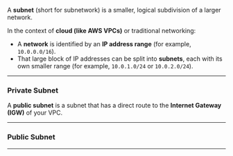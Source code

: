 
A **subnet** (short for subnetwork) is a smaller, logical subdivision of a larger network.

In the context of **cloud (like AWS VPCs)** or traditional networking:

- A **network** is identified by an **IP address range** (for example, `10.0.0.0/16`).
- That large block of IP addresses can be split into **subnets**, each with its own smaller range (for example, `10.0.1.0/24` or `10.0.2.0/24`).

---
### Private Subnet

A **public subnet** is a subnet that has a direct route to the **Internet Gateway (IGW)** of your VPC.



---
### Public Subnet

---
